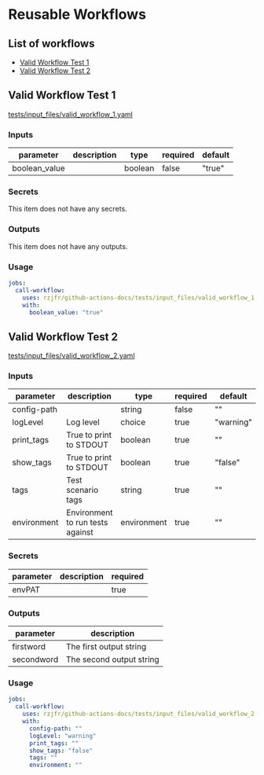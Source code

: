 # <!-- BEGIN_GH_DOCS_TITLE -->Reusable Workflows<!-- END_GH_DOCS_TITLE -->

## <!-- BEGIN_GH_DOCS_CONTENTS_TABLE_TITLE -->List of workflows<!-- END_GH_DOCS_CONTENTS_TABLE_TITLE -->

<!-- BEGIN_GH_DOCS_CONTENTS_TABLE_ITEM -->

- [Valid Workflow Test 1](#valid-workflow-test-1)
- [Valid Workflow Test 2](#valid-workflow-test-2)
<!-- END_GH_DOCS_CONTENTS_TABLE_ITEM -->

## <!-- BEGIN_GH_DOCS_NAME_VALID_WORKFLOW_TEST_1 -->Valid Workflow Test 1<!-- END_GH_DOCS_NAME_VALID_WORKFLOW_TEST_1 -->

<!-- BEGIN_GH_DOCS_DESCRIPTION_VALID_WORKFLOW_TEST_1 -->

[tests/input_files/valid_workflow_1.yaml](valid_workflow_1.yaml)

<!-- END_GH_DOCS_DESCRIPTION_VALID_WORKFLOW_TEST_1 -->

### Inputs

<!-- BEGIN_GH_DOCS_INPUTS_VALID_WORKFLOW_TEST_1 -->

| parameter     | description | type    | required | default |
| ------------- | ----------- | ------- | -------- | ------- |
| boolean_value |             | boolean | false    | "true"  |

<!-- END_GH_DOCS_INPUTS_VALID_WORKFLOW_TEST_1 -->

### Secrets

<!-- BEGIN_GH_DOCS_SECRETS_VALID_WORKFLOW_TEST_1 -->

This item does not have any secrets.

<!-- END_GH_DOCS_SECRETS_VALID_WORKFLOW_TEST_1 -->

### Outputs

<!-- BEGIN_GH_DOCS_OUTPUTS_VALID_WORKFLOW_TEST_1 -->

This item does not have any outputs.

<!-- END_GH_DOCS_OUTPUTS_VALID_WORKFLOW_TEST_1 -->

### Usage

<!-- BEGIN_GH_DOCS_USAGE_VALID_WORKFLOW_TEST_1 -->

```yaml
jobs:
  call-workflow:
    uses: rzjfr/github-actions-docs/tests/input_files/valid_workflow_1.yaml@main
    with:
      boolean_value: "true"
```

<!-- END_GH_DOCS_USAGE_VALID_WORKFLOW_TEST_1 -->

## <!-- BEGIN_GH_DOCS_NAME_VALID_WORKFLOW_TEST_2 -->Valid Workflow Test 2<!-- END_GH_DOCS_NAME_VALID_WORKFLOW_TEST_2 -->

<!-- BEGIN_GH_DOCS_DESCRIPTION_VALID_WORKFLOW_TEST_2 -->

[tests/input_files/valid_workflow_2.yaml](valid_workflow_2.yaml)

<!-- END_GH_DOCS_DESCRIPTION_VALID_WORKFLOW_TEST_2 -->

### Inputs

<!-- BEGIN_GH_DOCS_INPUTS_VALID_WORKFLOW_TEST_2 -->

| parameter   | description                      | type        | required | default   |
| ----------- | -------------------------------- | ----------- | -------- | --------- |
| config-path |                                  | string      | false    | ""        |
| logLevel    | Log level                        | choice      | true     | "warning" |
| print_tags  | True to print to STDOUT          | boolean     | true     | ""        |
| show_tags   | True to print to STDOUT          | boolean     | true     | "false"   |
| tags        | Test scenario tags               | string      | true     | ""        |
| environment | Environment to run tests against | environment | true     | ""        |

<!-- END_GH_DOCS_INPUTS_VALID_WORKFLOW_TEST_2 -->

### Secrets

<!-- BEGIN_GH_DOCS_SECRETS_VALID_WORKFLOW_TEST_2 -->

| parameter | description | required |
| --------- | ----------- | -------- |
| envPAT    |             | true     |

<!-- END_GH_DOCS_SECRETS_VALID_WORKFLOW_TEST_2 -->

### Outputs

<!-- BEGIN_GH_DOCS_OUTPUTS_VALID_WORKFLOW_TEST_2 -->

| parameter  | description              |
| ---------- | ------------------------ |
| firstword  | The first output string  |
| secondword | The second output string |

<!-- END_GH_DOCS_OUTPUTS_VALID_WORKFLOW_TEST_2 -->

### Usage

<!-- BEGIN_GH_DOCS_USAGE_VALID_WORKFLOW_TEST_2 -->

```yaml
jobs:
  call-workflow:
    uses: rzjfr/github-actions-docs/tests/input_files/valid_workflow_2.yaml@main
    with:
      config-path: ""
      logLevel: "warning"
      print_tags: ""
      show_tags: "false"
      tags: ""
      environment: ""
```

<!-- END_GH_DOCS_USAGE_VALID_WORKFLOW_TEST_2 -->
